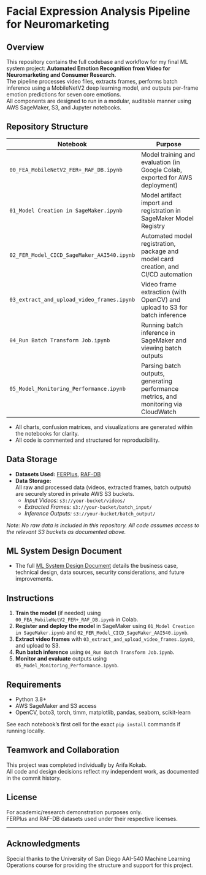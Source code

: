 # Facial Expression Analysis Pipeline for Neuromarketing

## Overview

This repository contains the full codebase and workflow for my final ML system project: **Automated Emotion Recognition from Video for Neuromarketing and Consumer Research**.  
The pipeline processes video files, extracts frames, performs batch inference using a MobileNetV2 deep learning model, and outputs per-frame emotion predictions for seven core emotions.  
All components are designed to run in a modular, auditable manner using AWS SageMaker, S3, and Jupyter notebooks.

## Repository Structure

| Notebook | Purpose |
|----------|---------|
| `00_FEA_MobileNetV2_FER+_RAF_DB.ipynb` | Model training and evaluation (in Google Colab, exported for AWS deployment) |
| `01_Model Creation in SageMaker.ipynb` | Model artifact import and registration in SageMaker Model Registry |
| `02_FER_Model_CICD_SageMaker_AAI540.ipynb` | Automated model registration, package and model card creation, and CI/CD automation |
| `03_extract_and_upload_video_frames.ipynb` | Video frame extraction (with OpenCV) and upload to S3 for batch inference |
| `04_Run Batch Transform Job.ipynb` | Running batch inference in SageMaker and viewing batch outputs |
| `05_Model_Monitoring_Performance.ipynb` | Parsing batch outputs, generating performance metrics, and monitoring via CloudWatch |

- All charts, confusion matrices, and visualizations are generated within the notebooks for clarity.
- All code is commented and structured for reproducibility.

## Data Storage

- **Datasets Used:** [FERPlus](https://www.kaggle.com/datasets/subhaditya/fer2013plus), [RAF-DB](https://www.kaggle.com/datasets/shuvoalok/raf-db-dataset)
- **Data Storage:**  
  All raw and processed data (videos, extracted frames, batch outputs) are securely stored in private AWS S3 buckets.  
  - *Input Videos:* `s3://your-bucket/videos/`
  - *Extracted Frames:* `s3://your-bucket/batch_input/`
  - *Inference Outputs:* `s3://your-bucket/batch_output/`

*Note: No raw data is included in this repository. All code assumes access to the relevant S3 buckets as documented above.*

## ML System Design Document

- The full [ML System Design Document](./ML_System_Design_Document.pdf) details the business case, technical design, data sources, security considerations, and future improvements.

## Instructions

1. **Train the model** (if needed) using `00_FEA_MobileNetV2_FER+_RAF_DB.ipynb` in Colab.
2. **Register and deploy the model** in SageMaker using `01_Model Creation in SageMaker.ipynb` and `02_FER_Model_CICD_SageMaker_AAI540.ipynb`.
3. **Extract video frames** with `03_extract_and_upload_video_frames.ipynb`, and upload to S3.
4. **Run batch inference** using `04_Run Batch Transform Job.ipynb`.
5. **Monitor and evaluate** outputs using `05_Model_Monitoring_Performance.ipynb`.

## Requirements

- Python 3.8+
- AWS SageMaker and S3 access
- OpenCV, boto3, torch, timm, matplotlib, pandas, seaborn, scikit-learn

See each notebook’s first cell for the exact `pip install` commands if running locally.

## Teamwork and Collaboration

This project was completed individually by Arifa Kokab.  
All code and design decisions reflect my independent work, as documented in the commit history.

## License

For academic/research demonstration purposes only.  
FERPlus and RAF-DB datasets used under their respective licenses.

---

## Acknowledgments

Special thanks to the University of San Diego AAI-540 Machine Learning Operations course for providing the structure and support for this project.
